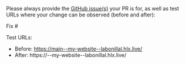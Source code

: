 Please always provide the [GitHub issue(s)](../issues) your PR is for, as well as test URLs where your change can be observed (before and after):

Fix #<gh-issue-id>

Test URLs:
- Before: https://main--my-website--labonillal.hlx.live/
- After: https://<branch>--my-website--labonillal.hlx.live/
